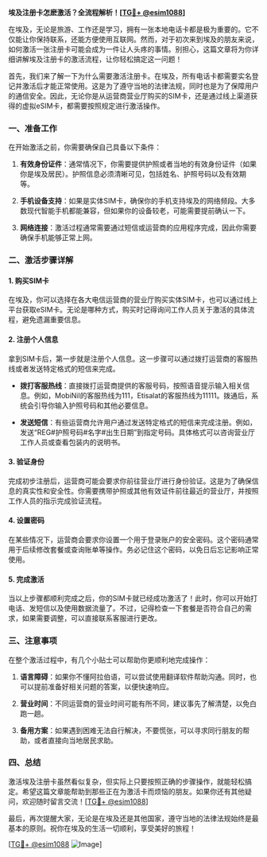 **埃及注册卡怎麽激活？全流程解析！[[TG💪+ @esim1088](https://t.me/s/esim1088)]**

在埃及，无论是旅游、工作还是学习，拥有一张本地电话卡都是极为重要的。它不仅能让你保持联系，还能方便使用互联网。然而，对于初次来到埃及的朋友来说，如何激活一张注册卡可能会成为一件让人头疼的事情。别担心，这篇文章将为你详细讲解埃及注册卡的激活流程，让你轻松搞定这一问题！

首先，我们来了解一下为什么需要激活注册卡。在埃及，所有电话卡都需要实名登记并激活后才能正常使用。这是为了遵守当地的法律法规，同时也是为了保障用户的通信安全。因此，无论你是从运营商营业厅购买的SIM卡，还是通过线上渠道获得的虚拟eSIM卡，都需要按照规定进行激活操作。

### 一、准备工作

在开始激活之前，你需要确保自己具备以下条件：

1. **有效身份证件**：通常情况下，你需要提供护照或者当地的有效身份证件（如果你是埃及居民）。护照信息必须清晰可见，包括姓名、护照号码以及有效期等。
   
2. **手机设备支持**：如果是实体SIM卡，确保你的手机支持埃及的网络频段。大多数现代智能手机都能兼容，但如果你的设备较老，可能需要提前确认一下。

3. **网络连接**：激活过程通常需要通过短信或运营商的应用程序完成，因此你需要确保手机能够正常上网。

### 二、激活步骤详解

#### 1. 购买SIM卡

在埃及，你可以选择在各大电信运营商的营业厅购买实体SIM卡，也可以通过线上平台获取eSIM卡。无论是哪种方式，购买时记得询问工作人员关于激活的具体流程，避免遗漏重要信息。

#### 2. 注册个人信息

拿到SIM卡后，第一步就是注册个人信息。这一步骤可以通过拨打运营商的客服热线或者发送特定格式的短信来完成。

- **拨打客服热线**：直接拨打运营商提供的客服号码，按照语音提示输入相关信息。例如，MobiNil的客服热线为111，Etisalat的客服热线为11111。拨通后，系统会引导你输入护照号码和其他必要信息。

- **发送短信**：有些运营商允许用户通过发送特定格式的短信来完成注册。例如，发送“REG#护照号码#名字#出生日期”到指定号码。具体格式可以咨询营业厅工作人员或查看包装内的说明书。

#### 3. 验证身份

完成初步注册后，运营商可能会要求你前往营业厅进行身份验证。这是为了确保信息的真实性和安全性。你需要携带护照或其他有效证件前往最近的营业厅，并按照工作人员的指示完成验证流程。

#### 4. 设置密码

在某些情况下，运营商会要求你设置一个用于登录账户的安全密码。这个密码通常用于后续修改套餐或查询账单等操作。务必记住这个密码，以免日后忘记影响正常使用。

#### 5. 完成激活

当以上步骤都顺利完成之后，你的SIM卡就已经成功激活了！此时，你可以开始打电话、发短信以及使用数据流量了。不过，记得检查一下套餐是否符合自己的需求，如果需要调整，可以直接联系客服进行更改。

### 三、注意事项

在整个激活过程中，有几个小贴士可以帮助你更顺利地完成操作：

1. **语言障碍**：如果你不懂阿拉伯语，可以尝试使用翻译软件帮助沟通。同时，也可以提前准备好相关问题的答案，以便快速响应。

2. **营业时间**：不同运营商的营业时间可能有所不同，建议事先了解清楚，以免白跑一趟。

3. **备用方案**：如果遇到困难无法自行解决，不要慌张，可以寻求同行朋友的帮助，或者直接向当地居民求助。

### 四、总结

激活埃及注册卡虽然看似复杂，但实际上只要按照正确的步骤操作，就能轻松搞定。希望这篇文章能帮助到那些正在为激活卡而烦恼的朋友。如果你还有其他疑问，欢迎随时留言交流！[[TG💪+ @esim1088](https://t.me/s/esim1088)]

最后，再次提醒大家，无论是在埃及还是其他国家，遵守当地的法律法规始终是最基本的原则。祝你在埃及的生活一切顺利，享受美好的旅程！

[[TG💪+ @esim1088](https://t.me/s/esim1088) ![Image](https://i.postimg.cc/4NQfJmqS/Snipaste-2025-05-13-00-14-12.png)]